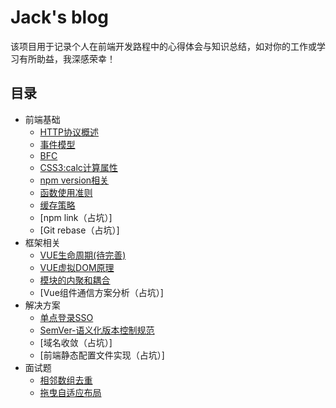 # Jack's blog
  该项目用于记录个人在前端开发路程中的心得体会与知识总结，如对你的工作或学习有所助益，我深感荣幸！

## 目录
- 前端基础
    - [HTTP协议概述](/doc/http.md)
    - [事件模型](/doc/eventModel.md)
    - [BFC](/doc/bfc.md)
    - [CSS3:calc计算属性](/doc/calc.md)
    - [npm version相关](/doc/npmVersion.md)
    - [函数使用准则](/doc/function.md)
    - [缓存策略](/doc/cache.md)
    - [npm link（占坑）]
    - [Git rebase（占坑）]
- 框架相关
    - [VUE生命周期(待完善)](/doc/lifecycle.md)
    - [VUE虚拟DOM原理](/doc/virtualDom.md)
    - [模块的内聚和耦合](/doc/cohesion.md)
    - [Vue组件通信方案分析（占坑）]
- 解决方案
    - [单点登录SSO](/doc/sso.md)
    - [SemVer-语义化版本控制规范](/doc/semver.md)
    - [域名收敛（占坑）]
    - [前端静态配置文件实现（占坑）]
- 面试题
    - [相邻数组去重](/testQuestion/removalRepetition.js)
    - [拖曳自适应布局](/testQuestion/dragResize.html)